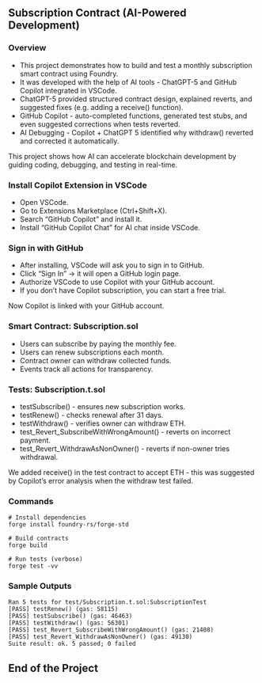 ## Subscription Contract (AI-Powered Development)
### Overview
- This project demonstrates how to build and test a monthly subscription smart contract using Foundry.
- It was developed with the help of AI tools - ChatGPT-5 and GitHub Copilot integrated in VSCode.
- ChatGPT-5 provided structured contract design, explained reverts, and suggested fixes (e.g. adding a receive() function).
- GitHub Copilot - auto-completed functions, generated test stubs, and even suggested corrections when tests reverted.
- AI Debugging - Copilot + ChatGPT 5 identified why withdraw() reverted and corrected it automatically.

This project shows how AI can accelerate blockchain development by guiding coding, debugging, and testing in real-time.

### Install Copilot Extension in VSCode
- Open VSCode.
- Go to Extensions Marketplace (Ctrl+Shift+X).
- Search “GitHub Copilot” and install it.
- Install “GitHub Copilot Chat” for AI chat inside VSCode.

### Sign in with GitHub
- After installing, VSCode will ask you to sign in to GitHub.
- Click “Sign In” → it will open a GitHub login page.
- Authorize VSCode to use Copilot with your GitHub account.
- If you don’t have Copilot subscription, you can start a free trial.

Now Copilot is linked with your GitHub account.

### Smart Contract: Subscription.sol
- Users can subscribe by paying the monthly fee.
- Users can renew subscriptions each month.
- Contract owner can withdraw collected funds.
- Events track all actions for transparency.

### Tests: Subscription.t.sol
- testSubscribe() - ensures new subscription works.
- testRenew() - checks renewal after 31 days.
- testWithdraw() - verifies owner can withdraw ETH.
- test_Revert_SubscribeWithWrongAmount() - reverts on incorrect payment.
- test_Revert_WithdrawAsNonOwner() - reverts if non-owner tries withdrawal.

We added receive() in the test contract to accept ETH - this was suggested by Copilot’s error analysis when the withdraw test failed.

### Commands

```shell
# Install dependencies
forge install foundry-rs/forge-std

# Build contracts
forge build

# Run tests (verbose)
forge test -vv
```

### Sample Outputs

```shell
Ran 5 tests for test/Subscription.t.sol:SubscriptionTest
[PASS] testRenew() (gas: 58115)
[PASS] testSubscribe() (gas: 46463)
[PASS] testWithdraw() (gas: 56301)
[PASS] test_Revert_SubscribeWithWrongAmount() (gas: 21408)
[PASS] test_Revert_WithdrawAsNonOwner() (gas: 49130)
Suite result: ok. 5 passed; 0 failed
```

## End of the Project


